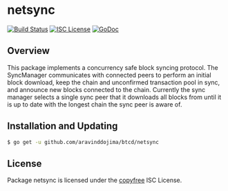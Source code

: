 netsync
=======

[![Build Status](https://github.com/aravinddojima/btcd/workflows/Build%20and%20Test/badge.svg)](https://github.com/aravinddojima/btcd/actions)
[![ISC License](http://img.shields.io/badge/license-ISC-blue.svg)](http://copyfree.org)
[![GoDoc](https://img.shields.io/badge/godoc-reference-blue.svg)](https://pkg.go.dev/github.com/aravinddojima/btcd/netsync)

## Overview

This package implements a concurrency safe block syncing protocol. The
SyncManager communicates with connected peers to perform an initial block
download, keep the chain and unconfirmed transaction pool in sync, and announce
new blocks connected to the chain. Currently the sync manager selects a single
sync peer that it downloads all blocks from until it is up to date with the
longest chain the sync peer is aware of.

## Installation and Updating

```bash
$ go get -u github.com/aravinddojima/btcd/netsync
```

## License

Package netsync is licensed under the [copyfree](http://copyfree.org) ISC License.

